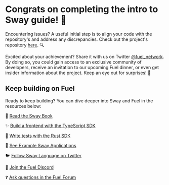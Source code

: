 
# Congrats on completing the intro to Sway guide! 🎉

Encountering issues? A useful initial step is to align your code with the repository's and address any discrepancies. Check out the project's repository [here](https://github.com/FuelLabs/intro-to-sway/tree/main). 🔍

Excited about your achievement? Share it with us on Twitter [@fuel_network](https://twitter.com/fuel_network).
By doing so, you could gain access to an exclusive community of developers, receive an invitation to our upcoming Fuel dinner, or even get insider information about the project.
Keep an eye out for surprises! 👀

## Keep building on Fuel

Ready to keep building? You can dive deeper into Sway and Fuel in the resources below:

📘 [Read the Sway Book](/docs/sway/)

✨ [Build a frontend with the TypeScript SDK](/docs/fuels-ts/)

🦀 [Write tests with the Rust SDK](/docs/fuels-rs/)

📖 [See Example Sway Applications](https://github.com/FuelLabs/sway-applications)

🐦 [Follow Sway Language on Twitter](https://twitter.com/SwayLang)

👾 [Join the Fuel Discord](https://discord.com/invite/xfpK4Pe)

❓ [Ask questions in the Fuel Forum](https://forum.fuel.network/)
